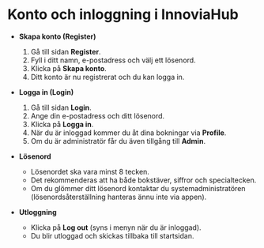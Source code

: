 # Konto och inloggning i InnoviaHub

- **Skapa konto (Register)**  
  1. Gå till sidan **Register**.  
  2. Fyll i ditt namn, e-postadress och välj ett lösenord.  
  3. Klicka på **Skapa konto**.  
  4. Ditt konto är nu registrerat och du kan logga in.

- **Logga in (Login)**  
  1. Gå till sidan **Login**.  
  2. Ange din e-postadress och ditt lösenord.  
  3. Klicka på **Logga in**.  
  4. När du är inloggad kommer du åt dina bokningar via **Profile**.  
  5. Om du är administratör får du även tillgång till **Admin**.

- **Lösenord**  
  - Lösenordet ska vara minst 8 tecken.  
  - Det rekommenderas att ha både bokstäver, siffror och specialtecken.  
  - Om du glömmer ditt lösenord kontaktar du systemadministratören (lösenordsåterställning hanteras ännu inte via appen).

- **Utloggning**  
  - Klicka på **Log out** (syns i menyn när du är inloggad).  
  - Du blir utloggad och skickas tillbaka till startsidan.  
